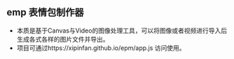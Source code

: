 ## emp 表情包制作器

- 本质是基于Canvas与Video的图像处理工具，可以将图像或者视频进行导入后生成各式各样的图片文件并导出。
- 项目可通过https://xipinfan.github.io/epm/app.js 访问使用。
